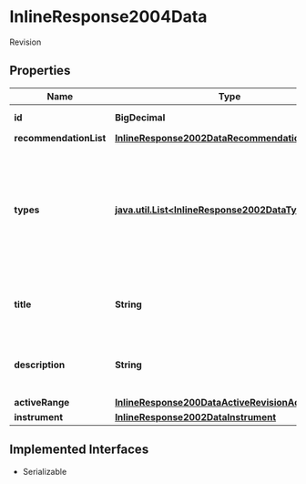 

# InlineResponse2004Data

Revision

## Properties

Name | Type | Description | Notes
------------ | ------------- | ------------- | -------------
**id** | **BigDecimal** | Identifier of the revision. |  [optional]
**recommendationList** | [**InlineResponse2002DataRecommendationList**](InlineResponse2002DataRecommendationList.md) |  |  [optional]
**types** | [**java.util.List&lt;InlineResponse2002DataTypes&gt;**](InlineResponse2002DataTypes.md) | Set of types assigned to the recommendation list as of the given revision. The customer maintains a list of valid types for all of its recommendation lists. |  [optional]
**title** | **String** | Title assigned to the recommendation list as of the given revision. |  [optional]
**description** | **String** | Description assigned to the recommendation list as of the given revision. |  [optional]
**activeRange** | [**InlineResponse200DataActiveRevisionActiveRange**](InlineResponse200DataActiveRevisionActiveRange.md) |  |  [optional]
**instrument** | [**InlineResponse2002DataInstrument**](InlineResponse2002DataInstrument.md) |  |  [optional]


## Implemented Interfaces

* Serializable


